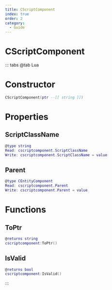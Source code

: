 ```yaml
---
title: CScriptComponent
index: true
order: 2
category:
  - Guide
---
```


# CScriptComponent

::: tabs
@tab Lua
# Constructor
```lua
CScriptComponent(ptr --[[ string ]])
```
# Properties
## ScriptClassName 
```lua
@type string
Read: cscriptcomponent.ScriptClassName
Write: cscriptcomponent.ScriptClassName = value
```
## Parent 
```lua
@type CEntityComponent
Read: cscriptcomponent.Parent
Write: cscriptcomponent.Parent = value
```
# Functions
## ToPtr
```lua
@returns string
cscriptcomponent:ToPtr()
```
## IsValid
```lua
@returns bool
cscriptcomponent:IsValid()
```

:::